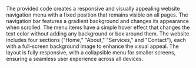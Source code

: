 The provided code creates a responsive and visually appealing website navigation menu with a fixed position that remains visible on all pages. The navigation bar features a gradient background and changes its appearance when scrolled. The menu items have a simple hover effect that changes the text color without adding any background or box around them. The website includes four sections ("Home," "About," "Services," and "Contact"), each with a full-screen background image to enhance the visual appeal. The layout is fully responsive, with a collapsible menu for smaller screens, ensuring a seamless user experience across all devices.
